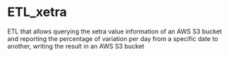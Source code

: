 # ETL_xetra
 ETL that allows querying the xetra value information of an AWS S3 bucket and reporting the percentage of variation per day from a specific date to another, writing the result in an AWS S3 bucket
